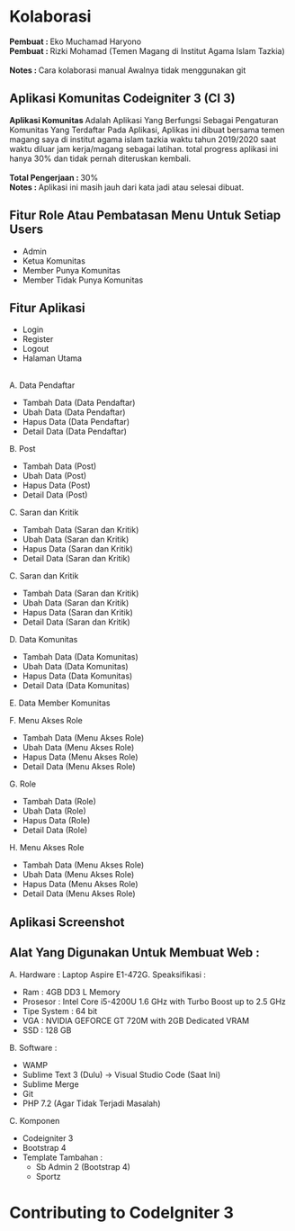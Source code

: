 # Kolaborasi

<b>Pembuat : </b>Eko Muchamad Haryono <br>
<b>Pembuat : </b>Rizki Mohamad (Temen Magang di Institut Agama Islam Tazkia)<br><br>
<b>Notes : </b> Cara kolaborasi manual Awalnya tidak menggunakan git

## Aplikasi Komunitas Codeigniter 3 (CI 3)

<b>Aplikasi Komunitas </b> Adalah Aplikasi Yang Berfungsi Sebagai Pengaturan Komunitas Yang Terdaftar Pada Aplikasi, Aplikas ini dibuat bersama temen magang saya di institut agama islam tazkia waktu tahun 2019/2020 saat waktu diluar jam kerja/magang sebagai latihan. total progress aplikasi ini hanya 30% dan tidak pernah diteruskan kembali. <br><br>
<b>Total Pengerjaan : </b>30%<br>
<b>Notes : </b> Aplikasi ini masih jauh dari kata jadi atau selesai dibuat.<br>

## Fitur Role Atau Pembatasan Menu Untuk Setiap Users

- Admin
- Ketua Komunitas
- Member Punya Komunitas
- Member Tidak Punya Komunitas

## Fitur Aplikasi

- Login<br>
- Register<br>
- Logout<br>
- Halaman Utama<br><br>

A. Data Pendaftar<br>

- Tambah Data (Data Pendaftar)<br>
- Ubah Data (Data Pendaftar)<br>
- Hapus Data (Data Pendaftar)<br>
- Detail Data (Data Pendaftar)<br>

B. Post<br>

- Tambah Data (Post)<br>
- Ubah Data (Post)<br>
- Hapus Data (Post)<br>
- Detail Data (Post)<br>

C. Saran dan Kritik<br>

- Tambah Data (Saran dan Kritik)<br>
- Ubah Data (Saran dan Kritik)<br>
- Hapus Data (Saran dan Kritik)<br>
- Detail Data (Saran dan Kritik)<br>

C. Saran dan Kritik<br>

- Tambah Data (Saran dan Kritik)<br>
- Ubah Data (Saran dan Kritik)<br>
- Hapus Data (Saran dan Kritik)<br>
- Detail Data (Saran dan Kritik)<br>

D. Data Komunitas<br>

- Tambah Data (Data Komunitas)<br>
- Ubah Data (Data Komunitas)<br>
- Hapus Data (Data Komunitas)<br>
- Detail Data (Data Komunitas)<br>

E. Data Member Komunitas<br>

F. Menu Akses Role<br>

- Tambah Data (Menu Akses Role)<br>
- Ubah Data (Menu Akses Role)<br>
- Hapus Data (Menu Akses Role)<br>
- Detail Data (Menu Akses Role)<br>

G. Role<br>

- Tambah Data (Role)<br>
- Ubah Data (Role)<br>
- Hapus Data (Role)<br>
- Detail Data (Role)<br>

H. Menu Akses Role<br>

- Tambah Data (Menu Akses Role)<br>
- Ubah Data (Menu Akses Role)<br>
- Hapus Data (Menu Akses Role)<br>
- Detail Data (Menu Akses Role)<br>

## Aplikasi Screenshot

<!-- <img src="assets_readme/img/Halaman_Utama.PNG" alt="Halaman Utama">
<img src="assets_readme/img/Halaman_Utama_Setelah_Login.PNG" alt="Halaman Setalah Login"> -->

## Alat Yang Digunakan Untuk Membuat Web :

A. Hardware :
Laptop Aspire E1-472G. Speaksifikasi :

- Ram : 4GB DD3 L Memory
- Prosesor : Intel Core i5-4200U 1.6 GHz with Turbo Boost up to 2.5 GHz
- Tipe System : 64 bit
- VGA : NVIDIA GEFORCE GT 720M with 2GB Dedicated VRAM
- SSD : 128 GB

B. Software :

- WAMP
- Sublime Text 3 (Dulu) -> Visual Studio Code (Saat Ini)
- Sublime Merge
- Git
- PHP 7.2 (Agar Tidak Terjadi Masalah)

C. Komponen

- Codeigniter 3
- Bootstrap 4
- Template Tambahan :
  - Sb Admin 2 (Bootstrap 4)
  - Sportz

# Contributing to CodeIgniter 3
